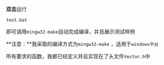 **双击**运行

```
test.bat
```

即可调用`mingw32-make`自动完成编译，并且展示测试样例

**注意：**我采取的编译方式为`mingw32-make` ，适用于`windows平台`

所有要求的函数，我都已经定义并且实现在了头文件`Vector.h`中